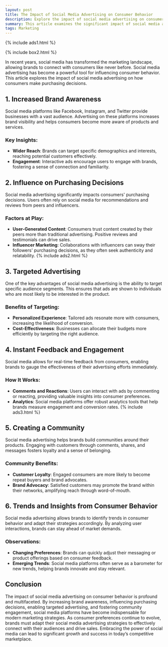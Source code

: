```yaml
---
layout: post
title: The Impact of Social Media Advertising on Consumer Behavior
description: Explore the impact of social media advertising on consumer behavior in this insightful article. Discover how brand awareness, targeted advertising, and community engagement influence purchasing decisions and shape modern marketing strategies.
summary: This article examines the significant impact of social media advertising on consumer behavior. It highlights how social media increases brand awareness, influences purchasing decisions, and allows for targeted advertising. The piece also discusses the importance of real-time feedback, community building, and insights into changing consumer preferences. By leveraging social media, brands can effectively connect with their audiences, foster loyalty, and drive sales in today’s competitive market. Understanding these dynamics is crucial for developing successful marketing strategies.
tags: Marketing
---
```


{% include ads1.html %}

{% include box2.html %}

In recent years, social media has transformed the marketing landscape, allowing brands to connect with consumers like never before. Social media advertising has become a powerful tool for influencing consumer behavior. This article explores the impact of social media advertising on how consumers make purchasing decisions.

## 1. Increased Brand Awareness

Social media platforms like Facebook, Instagram, and Twitter provide businesses with a vast audience. Advertising on these platforms increases brand visibility and helps consumers become more aware of products and services.

### Key Insights:
- **Wider Reach**: Brands can target specific demographics and interests, reaching potential customers effectively.
- **Engagement**: Interactive ads encourage users to engage with brands, fostering a sense of connection and familiarity.

## 2. Influence on Purchasing Decisions

Social media advertising significantly impacts consumers' purchasing decisions. Users often rely on social media for recommendations and reviews from peers and influencers.

### Factors at Play:
- **User-Generated Content**: Consumers trust content created by their peers more than traditional advertising. Positive reviews and testimonials can drive sales.
- **Influencer Marketing**: Collaborations with influencers can sway their followers' purchasing decisions, as they often seek authenticity and relatability.
{% include ads2.html %}
## 3. Targeted Advertising

One of the key advantages of social media advertising is the ability to target specific audience segments. This ensures that ads are shown to individuals who are most likely to be interested in the product.

### Benefits of Targeting:
- **Personalized Experience**: Tailored ads resonate more with consumers, increasing the likelihood of conversion.
- **Cost-Effectiveness**: Businesses can allocate their budgets more efficiently by targeting the right audience.

## 4. Instant Feedback and Engagement

Social media allows for real-time feedback from consumers, enabling brands to gauge the effectiveness of their advertising efforts immediately.

### How It Works:
- **Comments and Reactions**: Users can interact with ads by commenting or reacting, providing valuable insights into consumer preferences.
- **Analytics**: Social media platforms offer robust analytics tools that help brands measure engagement and conversion rates.
{% include ads3.html %}
## 5. Creating a Community

Social media advertising helps brands build communities around their products. Engaging with customers through comments, shares, and messages fosters loyalty and a sense of belonging.

### Community Benefits:
- **Customer Loyalty**: Engaged consumers are more likely to become repeat buyers and brand advocates.
- **Brand Advocacy**: Satisfied customers may promote the brand within their networks, amplifying reach through word-of-mouth.

## 6. Trends and Insights from Consumer Behavior

Social media advertising allows brands to identify trends in consumer behavior and adapt their strategies accordingly. By analyzing user interactions, brands can stay ahead of market demands.

### Observations:
- **Changing Preferences**: Brands can quickly adjust their messaging or product offerings based on consumer feedback.
- **Emerging Trends**: Social media platforms often serve as a barometer for new trends, helping brands innovate and stay relevant.

## Conclusion

The impact of social media advertising on consumer behavior is profound and multifaceted. By increasing brand awareness, influencing purchasing decisions, enabling targeted advertising, and fostering community engagement, social media platforms have become indispensable for modern marketing strategies. As consumer preferences continue to evolve, brands must adapt their social media advertising strategies to effectively connect with their audiences and drive sales. Embracing the power of social media can lead to significant growth and success in today’s competitive marketplace.
